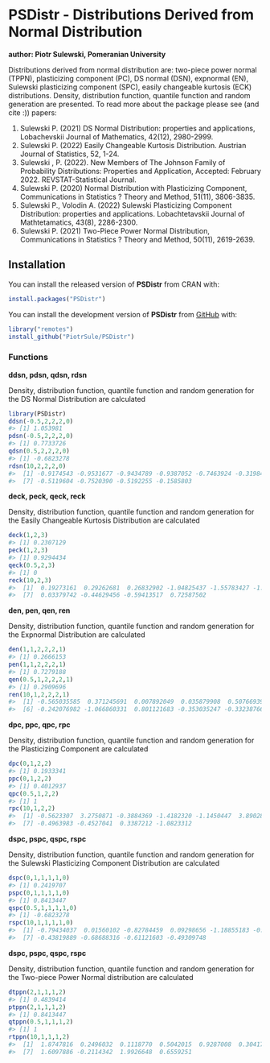
# PSDistr - Distributions Derived from Normal Distribution

**author: Piotr Sulewski, Pomeranian University**

<!-- badges: start -->
<!-- badges: end -->

Distributions derived from normal distribution are: two-piece power
normal (TPPN), plasticizing component (PC), DS normal (DSN), expnormal
(EN), Sulewski plasticizing component (SPC), easily changeable kurtosis
(ECK) distributions. Density, distribution function, quantile function
and random generation are presented. To read more about the package
please see (and cite :)) papers:

1)  Sulewski P. (2021) DS Normal Distribution: properties and
    applications, Lobachevskii Journal of Mathematics, 42(12),
    2980-2999.
2)  Sulewski P. (2022) Easily Changeable Kurtosis Distribution. Austrian
    Journal of Statistics, 52, 1-24.
3)  Sulewski , P. (2022). New Members of The Johnson Family of
    Probability Distributions: Properties and Application, Accepted:
    February 2022. REVSTAT-Statistical Journal.
4)  Sulewski P. (2020) Normal Distribution with Plasticizing Component,
    Communications in Statistics ? Theory and Method, 51(11), 3806-3835.
5)  Sulewski P., Volodin A. (2022) Sulewski Plasticizing Component
    Distribution: properties and applications. Lobachtetavskii Journal
    of Mathtetamatics, 43(8), 2286-2300.
6)  Sulewski P. (2021) Two-Piece Power Normal Distribution,
    Communications in Statistics ? Theory and Method, 50(11), 2619-2639.

## Installation

You can install the released version of **PSDistr** from CRAN with:

``` r
install.packages("PSDistr")
```

You can install the development version of **PSDistr** from
[GitHub](https://github.com/) with:

``` r
library("remotes")
install_github("PiotrSule/PSDistr")
```

### Functions

**ddsn, pdsn, qdsn, rdsn**

Density, distribution function, quantile function and random generation
for the DS Normal Distribution are calculated

``` r
library(PSDistr)
ddsn(-0.5,2,2,2,0)
#> [1] 1.053981
pdsn(-0.5,2,2,2,0)
#> [1] 0.7733726
qdsn(0.5,2,2,2,0)
#> [1] -0.6823278
rdsn(10,2,2,2,0)
#>  [1] -0.9174543 -0.9531677 -0.9434789 -0.9387052 -0.7463924 -0.3198462
#>  [7] -0.5119604 -0.7520390 -0.5192255 -0.1585803
```

**deck, peck, qeck, reck**

Density, distribution function, quantile function and random generation
for the Easily Changeable Kurtosis Distribution are calculated

``` r
deck(1,2,3)
#> [1] 0.2307129
peck(1,2,3)
#> [1] 0.9294434
qeck(0.5,2,3)
#> [1] 0
reck(10,2,3)
#>  [1]  0.19273161  0.29262681  0.26832902 -1.04825437 -1.55783427 -1.19081611
#>  [7]  0.03379742 -0.44629456 -0.59413517  0.72587502
```

**den, pen, qen, ren**

Density, distribution function, quantile function and random generation
for the Expnormal Distribution are calculated

``` r
den(1,1,2,2,2,1)
#> [1] 0.2666153
pen(1,1,2,2,2,1)
#> [1] 0.7279188
qen(0.5,1,2,2,2,1)
#> [1] 0.2909696
ren(10,1,2,2,2,1)
#>  [1] -0.565035585  0.371245691  0.007892049  0.035879908  0.507669393
#>  [6] -0.242076982 -1.066860331  0.801121683 -0.353035247 -0.332387666
```

**dpc, ppc, qpc, rpc**

Density, distribution function, quantile function and random generation
for the Plasticizing Component are calculated

``` r
dpc(0,1,2,2)
#> [1] 0.1933341
ppc(0,1,2,2)
#> [1] 0.4012937
qpc(0.5,1,2,2)
#> [1] 1
rpc(10,1,2,2)
#>  [1] -0.5623307  3.2750871 -0.3884369 -1.4182320 -1.1450447  3.8902870
#>  [7] -0.4963983 -0.4527041  0.3387212 -1.0823312
```

**dspc, pspc, qspc, rspc**

Density, distribution function, quantile function and random generation
for the Sulewski Plasticizing Component Distribution are calculated

``` r
dspc(0,1,1,1,1,0)
#> [1] 0.2419707
pspc(0,1,1,1,1,0)
#> [1] 0.8413447
qspc(0.5,1,1,1,1,0)
#> [1] -0.6823278
rspc(10,1,1,1,1,0)
#>  [1] -0.79434037  0.01560102 -0.82784459  0.09298656 -1.18855183 -0.72773510
#>  [7] -0.43819889 -0.68688316 -0.61121603 -0.49309748
```

**dspc, pspc, qspc, rspc**

Density, distribution function, quantile function and random generation
for the Two-piece Power Normal distribution are calculated

``` r
dtppn(2,1,1,1,2)
#> [1] 0.4839414
ptppn(2,1,1,1,2)
#> [1] 0.8413447
qtppn(0.5,1,1,1,2)
#> [1] 1
rtppn(10,1,1,1,2)
#>  [1]  1.8747816  0.2496032  0.1118770  0.5042015  0.9287008  0.3041738
#>  [7]  1.6097886 -0.2114342  1.9926648  0.6559251
```
